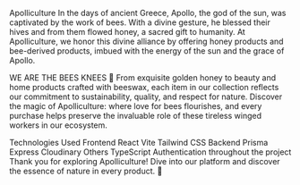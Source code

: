 
Apolliculture
In the days of ancient Greece, Apollo, the god of the sun, was captivated by the work of bees. With a divine gesture, he blessed their hives and from them flowed honey, a sacred gift to humanity. At Apolliculture, we honor this divine alliance by offering honey products and bee-derived products, imbued with the energy of the sun and the grace of Apollo.

WE ARE THE BEES KNEES 🐝
From exquisite golden honey to beauty and home products crafted with beeswax, each item in our collection reflects our commitment to sustainability, quality, and respect for nature. Discover the magic of Apolliculture: where love for bees flourishes, and every purchase helps preserve the invaluable role of these tireless winged workers in our ecosystem.

Technologies Used
Frontend
React 
Vite 
Tailwind CSS 
Backend
Prisma 
Express 
Cloudinary 
Others
TypeScript 
Authentication throughout the project
Thank you for exploring Apolliculture! Dive into our platform and discover the essence of nature in every product. 🌻
